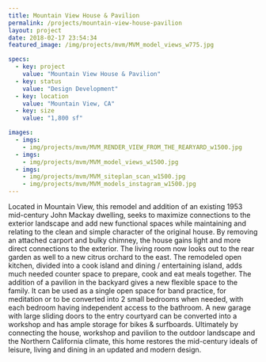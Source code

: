 ```yaml
---
title: Mountain View House & Pavilion
permalink: /projects/mountain-view-house-pavilion
layout: project
date: 2018-02-17 23:54:34
featured_image: /img/projects/mvm/MVM_model_views_w775.jpg

specs: 
  - key: project
    value: "Mountain View House & Pavilion"
  - key: status
    value: "Design Development"
  - key: location
    value: "Mountain View, CA"
  - key: size
    value: "1,800 sf"

images:
  - imgs: 
    - img/projects/mvm/MVM_RENDER_VIEW_FROM_THE_REARYARD_w1500.jpg
  - imgs: 
    - img/projects/mvm/MVM_model_views_w1500.jpg
  - imgs: 
    - img/projects/mvm/MVM_siteplan_scan_w1500.jpg
    - img/projects/mvm/MVM_models_instagram_w1500.jpg
---
```


Located in Mountain View, this remodel and addition of an existing 1953 mid-century John Mackay dwelling, seeks to maximize connections to the exterior landscape and add new functional spaces while maintaining and relating to the clean and simple character of the original house. By removing an attached carport and bulky chimney, the house gains light and more direct connections to the exterior. The living room now looks out to the rear garden as well to a new citrus orchard to the east. The remodeled open kitchen, divided into a cook island and dining / entertaining island, adds much needed counter space to prepare, cook and eat meals together. The addition of a pavilion in the backyard gives a new flexible space to the family.  It can be used as a single open space for band practice, for meditation or to be converted into 2 small bedrooms when needed, with each bedroom having independent access to the bathroom.  A new garage with large sliding doors to the entry courtyard can be converted into a workshop and has ample storage for bikes & surfboards. Ultimately by connecting the house, workshop and pavilion to the outdoor landscape and the Northern California climate, this home restores the mid-century ideals of leisure, living and dining in an updated and modern design.
